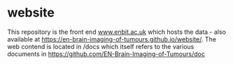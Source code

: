# website

This repository is the front end www.enbit.ac.uk which hosts the data - also available at https://en-brain-imaging-of-tumours.github.io/website/. The web contend is located in /docs which itself refers to the various documents in https://github.com/EN-Brain-Imaging-of-Tumours/doc
